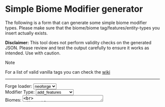 <script setup>
import { ref, computed } from 'vue'

const loader = ref('neoforge')
const type = ref('add_features')
const biomes = ref('')
const features = ref('')
const decorationStep = ref('')
const entityType = ref('')
const maxCount = ref('')
const minCount = ref('')
const weight = ref('')
const entityTypes = ref('')

const decorationText = computed(() => {
  let text = 'Decoration Step: '
  if (type.value == 'remove_features') {
    text += " (Optional)"
  }
  return text
})

const output = computed(() => {
  var match = /\r|\n/;

  const biomesEmpty = biomes.value.length == 0
  if (biomesEmpty) {
    return "Please insert at least 1 biome / biome tag"
  }
  const featuresEmpty = features.value.length == 0
  const decorationStepEmpty = decorationStep.value.length == 0
  if (type.value == 'add_features') {
    if (featuresEmpty) {
      return "Please insert a feature"
    } else if (decorationStepEmpty) {
      return "Please select a decoration step!"
    } else {
      return JSON.stringify({
        type: loader.value + ":" + type.value,
        biomes: match.exec(biomes.value) ? biomes.value.toLowerCase().split(/\r?\n/) : biomes.value.toLowerCase(),
        features: match.exec(features.value) ? features.value.toLowerCase().split(/\r?\n/) : features.value.toLowerCase(),
        decoration: decorationStep.value
      }, null, 4)
    }
  } else if (type.value == 'remove_features') {
    if (featuresEmpty) {
      return "Please insert a feature"
    } else {
      if (decorationStep.value.length > 0) {
        return JSON.stringify({
          type: loader.value + ":" + type.value,
          biomes: match.exec(biomes.value) ? biomes.value.toLowerCase().split(/\r?\n/) : biomes.value.toLowerCase(),
          features: match.exec(features.value) ? features.value.toLowerCase().split(/\r?\n/) : features.value.toLowerCase(),
          steps: decorationStep.value.length > 0 ? decorationStep.value : ''
        }, null, 2)
      } else {
        return JSON.stringify({
          type: loader.value + ":" + type.value,
          biomes: match.exec(biomes.value) ? biomes.value.toLowerCase().split(/\r?\n/) : biomes.value.toLowerCase(),
          features: match.exec(features.value) ? features.value.toLowerCase().split(/\r?\n/) : features.value.toLowerCase()
        }, null, 4)
      }
    }
  } else if (type.value == 'add_spawns') {
    if (entityType.value.length == 0) {
      return "Please insert an entity type"
    } else if (weight.value.length == 0) {
      return "Please specify the spawn weight"
    } else if  (minCount.value.length == 0) {
      return "Please specify the min count"
    } else if (maxCount.value.length == 0) {
      return "Please specify the max count"
    } else {
     return JSON.stringify({
        type: loader.value + ":" + type.value,
        biomes: match.exec(biomes.value) ? biomes.value.toLowerCase().split(/\r?\n/) : biomes.value.toLowerCase(),
        spawners: {
          type: entityType.value.toLowerCase(),
          maxCount: maxCount.value,
          minCount: minCount.value,
          weight: weight.value,
        }
      }, null, 4)
    }
  } else if (type.value == 'remove_spawns') {
    if (entityTypes.value.length == 0) {
      return "Please insert at least 1 entity type"
    } else {
      return JSON.stringify({
        type: loader.value + ":" + type.value,
        entity_types: match.exec(entityTypes.value) ? entityTypes.value.split(/\r?\n/) : entityTypes.value
      }, null, 4)
    }
  }
  
  return ""
})
</script>

# Simple Biome Modifier generator
The following is a form that can generate some simple biome modifier types. Please make sure that the biome/biome tag/features/entity-types you insert actually exists.

**Disclaimer:** This tool does not perform validity checks on the generated JSON. Please review and test the output carefully to ensure it works as intended. Use with caution.
> [!NOTE]
> For a list of valid vanilla tags you can check the [wiki](https://minecraft.wiki/w/Tag#Biomes)

<hr>
Forge loader: 
<select name="forge loader" id="forge-loader" v-model="loader">
    <option value="neoforge">neoforge</option>
    <option value="forge">forge</option>
</select><br>
Modifier Type:
<select name="modifier-type" id="modifier-type" v-model="type">
    <option value="add_features">add_features</option>
    <option value="remove_features">remove_features</option>
    <option value="add_spawns">add_spawns</option>
    <option value="remove_spawns">remove_spawns</option>
</select><br>
Biomes: 
<textarea name="biomes" type="text" rows="1" cols="30" placeholder="#minecraft:is_jungle" v-model="biomes"/><br>
<div v-if="type == 'add_features' || type == 'remove_features'">
Features: 
<textarea name="features" type="text" rows="1" cols="30" placeholder="minecraft:bamboo_vegetation" v-model="features"/><br>
{{ decorationText }}
<select name="decoration-step" id="decoration-step" v-model="decorationStep">
    <option value="lakes">lakes</option>
    <option value="local_modifications">local_modifications</option>
    <option value="underground_structures">underground_structures</option>
    <option value="surface_structures">surface_structures</option>
    <option value="strongholds">strongholds</option>
    <option value="underground_ores">underground_ores</option>
    <option value="underground_decoration">underground_decoration</option>
    <option value="fluid_springs">fluid_springs</option>
    <option value="vegetal_decoration">vegetal_decoration</option>
    <option value="top_layer_modification">top_layer_modification</option>
</select><button v-if="type == 'remove_features'" @click="decorationStep = ''" class="btn">Clear</button><br>
</div>
<div v-if="type == 'add_spawns'">
    Entity: 
    <input id="entity-type" type="text" placeholder="minecraft:parrot" v-model="entityType"><br>
    Weight: 
    <input id="weight" type="number" placeholder="40" v-model="weight"><br>
    Min count: 
    <input id="min-count" type="number" placeholder="1" v-model="minCount"><br>
    Max Count: 
    <input id="max-count" type="number" placeholder="2" v-model="maxCount"><br>
</div>
<div v-if="type == 'remove_spawns'">
    Entities: 
    <textarea id="entity-type" type="text" rows="1" cols="30" placeholder="minecraft:parrot" v-model="entityTypes"/><br>
</div>
<br>
<hr>
<div class="language-json vp-adaptive-theme">
  <button title="Copy Code" class="copy"></button><span class="lang">json</span>
  <pre class="shiki shiki-themes github-light github-dark vp-code">{{ output }}</pre>
</div>

<div class="info">

<div v-if="type == 'add_features'">

## Add Features

The `add_features` biome modifier type allows you to add placed features to biomes.

The parameters required are the following:

* **biomes** - Accepts a biome id, [list of biome ids], or #namespace:biome_tag
* **features** - Accepts a placed feature id, [list of placed feature ids], or #namespace:feature_tag
* **step** - Specifies the generation step the feature will get added into (See generation steps section of the [wiki](https://minecraft.wiki/w/Custom_biome) )

An example of a biome modifier that mimics how bamboo gets added to jungles in code:
```json
{
    "type": "neoforge:add_features",
    "biomes": "#minecraft:is_jungle",
    "features": "minecraft:bamboo_vegetation",
    "decoration": "vegetal_decoration"
}
```

</div>
<div v-else-if="type == 'remove_features'">

## Remove Features

The `remove_features` biome modifier type allows you to remove placed features from biomes.

The parameters required are the following:

* **biomes** - Accepts a biome id, [list of biome ids], or #namespace:biome_tag
* **features** - Accepts a placed feature id, [list of placed feature ids], or #namespace:feature_tag
* **step** - Specifies the generation step the feature will be removed from (See generation steps section of the [wiki](https://minecraft.wiki/w/Custom_biome) )

An example of a biome modifier that will remove bamboo from jungles
```json
{
    "type": "neoforge:remove_features",
    "biomes": "#minecraft:is_jungle",
    "features": "minecraft:bamboo_vegetation",
    "decoration": "vegetal_decoration"
}
```

</div>
<div v-else-if="type == 'add_spawns'">

## Add spawns

The `add_spawns` biome modifier type allows you to add mob spawns to a biome.

The parameters required are the following:

* **biomes** - Accepts a biome id, [list of biome ids], or #namespace:biome_tag
* **type** - Type of mob to spawn
* **weight** - The spawn weight (must be above 0)
* **minCount** - The minimum group size (must be above 0)
* **maxCount** - The maximum group size (must be above 0)

An example of a biome modifier that that mimics how cows are added to jungles in code:
```json
{
    "type": "neoforge:add_spawns",
    "biomes": "#minecraft:is_jungle",
    "spawners": {
        "type": "minecraft:cow",
        "maxCount": 4,
        "minCount": 4,
        "weight": 8
    }
}
```

</div>
<div v-else-if="type == 'remove_spawns'">

## Remove spawns

The `remove_spawns` biome modifier type allows you to remove mob spawns from a biome.

The parameters required are the following:

* **biomes** - Accepts a biome id, [list of biome ids], or #namespace:biome_tag
* **entity_types** - Accepts a entity id, [list of entity ids], or a #namespace:entity_tag

An example of a biome modifier that that will remove cows from jungles
```json
{
    "type": "neoforge:remove_spawns",
    "biomes": "#minecraft:is_jungle",
    "entity_types": "minecraft:cow"
}
```

</div>

</div>



<style>
.btn {
    border: 1px solid #161618;
    border-radius: 4px;
    padding: 0 6px;
    margin-left: 4px;
}
select {
    padding: 0 6px;
    border-radius: 4px;
}
input, textarea, select {
    border: 1px solid #161618;
    border-radius: 4px;
}
input::placeholder, textarea::placeholder {
    padding: 4px;
    color: #52515b;
}
</style>